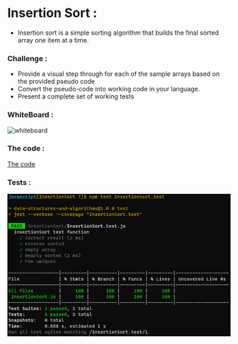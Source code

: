 # Insertion Sort :

* Insertion sort is a simple sorting algorithm that builds the final sorted array one item at a time. 

### Challenge :

  * Provide a visual step through for each of the sample arrays based on the provided pseudo code
  * Convert the pseudo-code into working code in your language.
  * Present a complete set of working tests

### WhiteBoard : 

![whiteboard]()

### The code :
[The code](https://github.com/Sukina12/401-data-structures-and-algorithms/blob/main/javascript/InsertionSort/InsertionSort.js)

### Tests :

![The test](test26.PNG) 